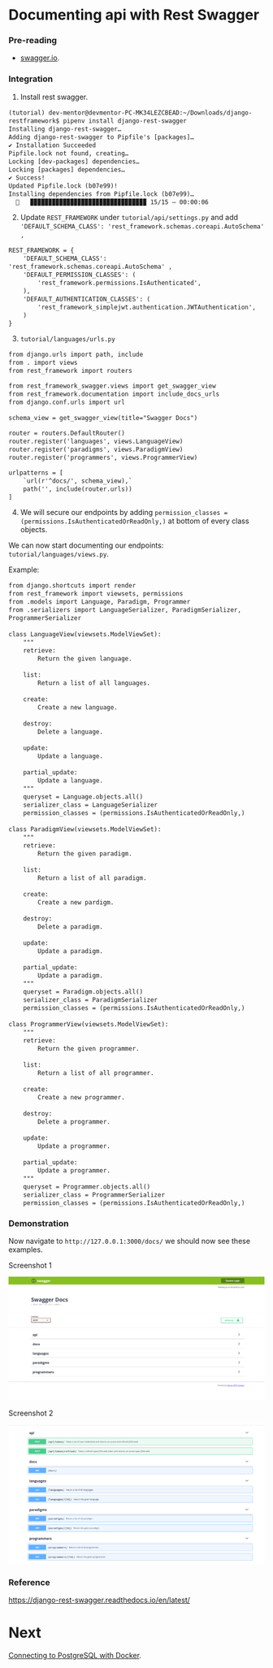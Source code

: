 # Documenting api with Rest Swagger


### Pre-reading

- [swagger.io](https://swagger.io/docs/specification/2-0/what-is-swagger/).


### Integration

1. Install rest swagger.

```
(tutorial) dev-mentor@devmentor-PC-MK34LEZCBEAD:~/Downloads/django-restframework$ pipenv install django-rest-swagger
Installing django-rest-swagger…
Adding django-rest-swagger to Pipfile's [packages]…
✔ Installation Succeeded 
Pipfile.lock not found, creating…
Locking [dev-packages] dependencies…
Locking [packages] dependencies…
✔ Success! 
Updated Pipfile.lock (b07e99)!
Installing dependencies from Pipfile.lock (b07e99)…
  🐍   ▉▉▉▉▉▉▉▉▉▉▉▉▉▉▉▉▉▉▉▉▉▉▉▉▉▉▉▉▉▉▉▉ 15/15 — 00:00:06

```

2. Update `REST_FRAMEWORK` under `tutorial/api/settings.py` and add `'DEFAULT_SCHEMA_CLASS': 'rest_framework.schemas.coreapi.AutoSchema' ,`

```
REST_FRAMEWORK = {
    'DEFAULT_SCHEMA_CLASS': 'rest_framework.schemas.coreapi.AutoSchema' ,
    'DEFAULT_PERMISSION_CLASSES': (
        'rest_framework.permissions.IsAuthenticated',
    ),
    'DEFAULT_AUTHENTICATION_CLASSES': (
        'rest_framework_simplejwt.authentication.JWTAuthentication',
    )
}
```

3. `tutorial/languages/urls.py`

```
from django.urls import path, include
from . import views 
from rest_framework import routers 
```

```
from rest_framework_swagger.views import get_swagger_view
from rest_framework.documentation import include_docs_urls
from django.conf.urls import url
```

`schema_view = get_swagger_view(title="Swagger Docs")`

```
router = routers.DefaultRouter()
router.register('languages', views.LanguageView)
router.register('paradigms', views.ParadigmView)
router.register('programmers', views.ProgrammerView)
```

```
urlpatterns = [
    `url(r'^docs/', schema_view),`
    path('', include(router.urls))
]
```

4. We will secure our endpoints by adding `permission_classes = (permissions.IsAuthenticatedOrReadOnly,)` at bottom of every class objects.

We can now start documenting our endpoints: `tutorial/languages/views.py`.

Example:

```
from django.shortcuts import render
from rest_framework import viewsets, permissions
from .models import Language, Paradigm, Programmer
from .serializers import LanguageSerializer, ParadigmSerializer, ProgrammerSerializer

class LanguageView(viewsets.ModelViewSet):
    """
    retrieve:
        Return the given language.

    list:
        Return a list of all languages.

    create:
        Create a new language.

    destroy:
        Delete a language.

    update:
        Update a language.

    partial_update:
        Update a language.
    """
    queryset = Language.objects.all()
    serializer_class = LanguageSerializer
    permission_classes = (permissions.IsAuthenticatedOrReadOnly,)

class ParadigmView(viewsets.ModelViewSet):
    """
    retrieve:
        Return the given paradigm.

    list:
        Return a list of all paradigm.

    create:
        Create a new pardigm.

    destroy:
        Delete a paradigm.

    update:
        Update a paradigm.

    partial_update:
        Update a paradigm.
    """
    queryset = Paradigm.objects.all()
    serializer_class = ParadigmSerializer
    permission_classes = (permissions.IsAuthenticatedOrReadOnly,)

class ProgrammerView(viewsets.ModelViewSet):
    """
    retrieve:
        Return the given programmer.

    list:
        Return a list of all programmer.

    create:
        Create a new programmer.

    destroy:
        Delete a programmer.

    update:
        Update a programmer.

    partial_update:
        Update a programmer.
    """
    queryset = Programmer.objects.all()
    serializer_class = ProgrammerSerializer
    permission_classes = (permissions.IsAuthenticatedOrReadOnly,)
```

### Demonstration

Now navigate to `http://127.0.0.1:3000/docs/` we should now see these examples.

Screenshot 1

![alt text](root-api.png)


Screenshot 2

![alt text](collapsed-api.png)

### Reference

https://django-rest-swagger.readthedocs.io/en/latest/

# Next 

[Connecting to PostgreSQL with Docker](https://github.com/boomcamp/django-restframework/tree/step7-docker-postgres).
